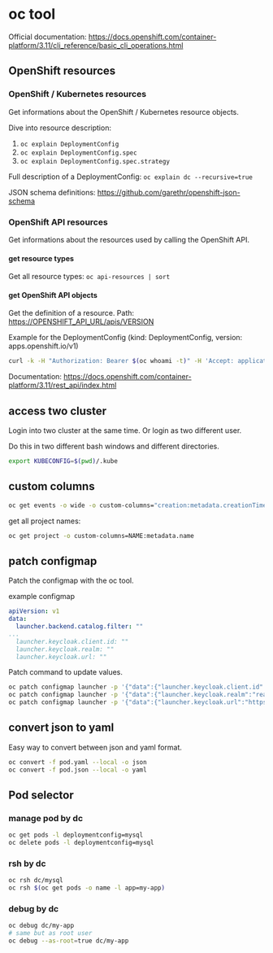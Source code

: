 # oc tool

Official documentation: <https://docs.openshift.com/container-platform/3.11/cli_reference/basic_cli_operations.html>

## OpenShift resources

### OpenShift / Kubernetes resources

Get informations about the OpenShift / Kubernetes resource objects.

Dive into resource description:

1. `oc explain DeploymentConfig`
1. `oc explain DeploymentConfig.spec`
1. `oc explain DeploymentConfig.spec.strategy`

Full description of a DeploymentConfig: `oc explain dc --recursive=true`

JSON schema definitions: <https://github.com/garethr/openshift-json-schema>

### OpenShift API resources

Get informations about the resources used by calling the OpenShift API.

#### get resource types

Get all resource types: `oc api-resources | sort`

#### get OpenShift API objects

Get the definition of a resource. Path: <https://OPENSHIFT_API_URL/apis/VERSION>

Example for the DeploymentConfig (kind: DeploymentConfig, version: apps.openshift.io/v1)

```bash
curl -k -H "Authorization: Bearer $(oc whoami -t)" -H 'Accept: application/yaml' https://OPENSHIFT_API_URL/apis/apps.openshift.io/v1
```

Documentation: <https://docs.openshift.com/container-platform/3.11/rest_api/index.html>

## access two cluster

Login into two cluster at the same time. Or login as two different user.

Do this in two different bash windows and different directories.

```bash
export KUBECONFIG=$(pwd)/.kube
```

## custom columns

```bash
oc get events -o wide -o custom-columns="creation:metadata.creationTimestamp,last:lastTimestamp,count:count,name:metadata.name,type:type,reason:reason,source:source,message:message"
```

get all project names:

```bash
oc get project -o custom-columns=NAME:metadata.name
```

## patch configmap

Patch the configmap with the oc tool.

example configmap

```yaml
apiVersion: v1
data:
  launcher.backend.catalog.filter: ""
...
  launcher.keycloak.client.id: ""
  launcher.keycloak.realm: ""
  launcher.keycloak.url: ""
```

Patch command to update values.

```bash
oc patch configmap launcher -p '{"data":{"launcher.keycloak.client.id":"fabric8-launcher"}}'
oc patch configmap launcher -p '{"data":{"launcher.keycloak.realm":"realm-name"}}'
oc patch configmap launcher -p '{"data":{"launcher.keycloak.url":"https://sso.keycloak.com/auth"}}'
```

## convert json to yaml

Easy way to convert between json and yaml format.

```bash
oc convert -f pod.yaml --local -o json
oc convert -f pod.json --local -o yaml
```

## Pod selector

### manage pod by dc

```bash
oc get pods -l deploymentconfig=mysql
oc delete pods -l deploymentconfig=mysql
```

### rsh by dc

```bash
oc rsh dc/mysql
oc rsh $(oc get pods -o name -l app=my-app)
```

### debug by dc

```bash
oc debug dc/my-app
# same but as root user
oc debug --as-root=true dc/my-app
```
